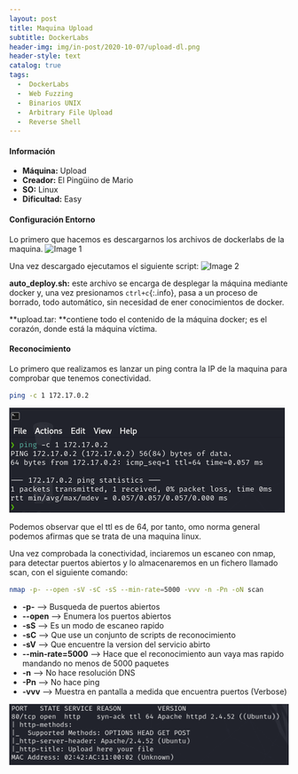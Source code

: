 ```yaml
---
layout: post
title: Maquina Upload
subtitle: DockerLabs
header-img: img/in-post/2020-10-07/upload-dl.png
header-style: text
catalog: true
tags:
  -  DockerLabs
  -  Web Fuzzing
  -  Binarios UNIX
  -  Arbitrary File Upload
  -  Reverse Shell
---
```


#### **Información**
- **Máquina:** Upload
- **Creador:** El Pingüino de Mario
- **SO:** Linux
- **Dificultad:** Easy

#### **Configuración Entorno**
Lo primero que hacemos es descargarnos los archivos de dockerlabs de la maquina.
![Image 1](https://github.com/aanton94/blog/blob/main/img/Upload/Img1.png)

Una vez descargado ejecutamos el siguiente script:
![Image 2](https://github.com/aanton94/blog/blob/main/img/Upload/Img2.png)

**auto_deploy.sh:** este archivo se encarga de desplegar la máquina mediante docker y,
una vez presionamos `ctrl+c`{:.info}, pasa a un proceso de borrado, todo automático, sin necesidad de ener conocimientos de docker.

**upload.tar: **contiene todo el contenido de la máquina docker; es el corazón, donde está la máquina víctima.

#### **Reconocimiento**
Lo primero que realizamos es lanzar un ping contra la IP de la maquina para comprobar que tenemos conectividad.
```bash
ping -c 1 172.17.0.2
```
![Image 3](/img/Upload/Img3.png)

Podemos observar que el ttl es de 64, por tanto, omo norma general podemos afirmas que se trata de una maquina linux.

Una vez comprobada la conectividad, inciaremos un escaneo con nmap, para detectar puertos abiertos y lo almacenaremos en un fichero llamado scan, con el siguiente comando:

```bash
nmap -p- --open -sV -sC -sS --min-rate=5000 -vvv -n -Pn -oN scan
```
- **-p-** --> Busqueda de puertos abiertos
- **--open** --> Enumera los puertos abiertos
- **-sS** --> Es un modo de escaneo rapido
- **-sC** --> Que use un conjunto de scripts de reconocimiento
- **-sV** --> Que encuentre la version del servicio abirto
- **--min-rate=5000** --> Hace que el reconocimiento aun vaya mas rapido mandando no menos de 5000 paquetes
- **-n** --> No hace resolución DNS
- **-Pn** --> No hace ping
- **-vvv** --> Muestra en pantalla a medida que encuentra puertos (Verbose)

![Image 4](/img/Upload/Img4.png)
